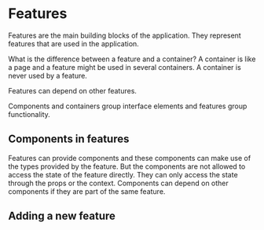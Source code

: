 # Features

Features are the main building blocks of the application. They represent features that are used in the application.

What is the difference between a feature and a container? A container is like a page and a feature might be used in several containers. A container is never used by a feature.

Features can depend on other features.

Components and containers group interface elements and features group functionality.

## Components in features

Features can provide components and these components can make use of the types provided by the feature. But the components are not allowed to access the state of the feature directly. They can only access the state through the props or the context. Components can depend on other components if they are part of the same feature.

## Adding a new feature
